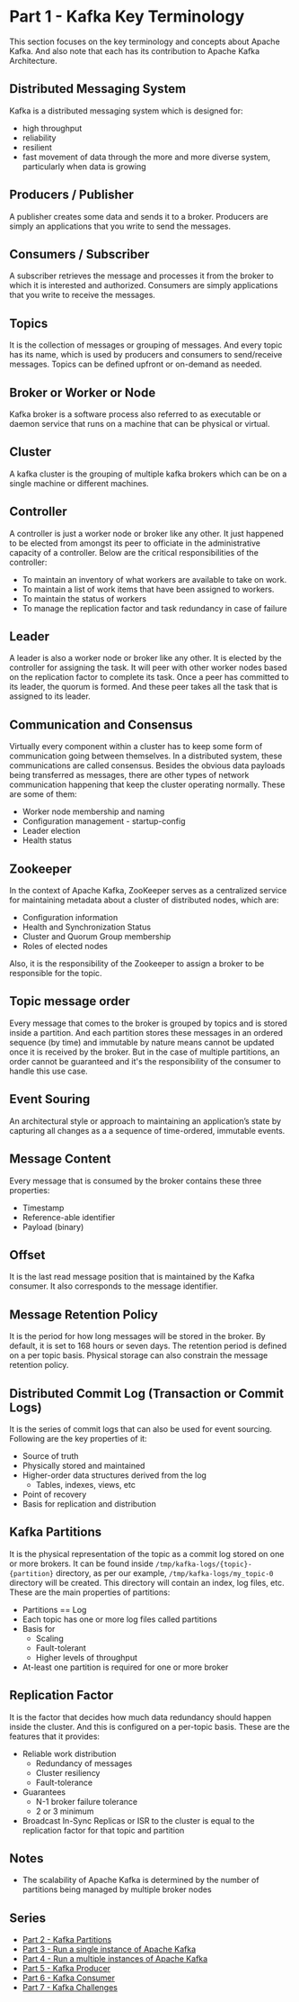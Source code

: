 # Part 1 - Kafka Key Terminology

This section focuses on the key terminology and concepts about Apache Kafka.
And also note that each has its contribution to Apache Kafka Architecture.

## Distributed Messaging System
Kafka is a distributed messaging system which is designed for:
- high throughput
- reliability
- resilient
- fast movement of data through the more and more diverse system, particularly when data is growing

## Producers / Publisher
A publisher creates some data and sends it to a broker. Producers are simply an applications
that you write to send the messages.

## Consumers / Subscriber
A subscriber retrieves the message and processes it from the broker to which
it is interested and authorized. Consumers are simply applications
that you write to receive the messages.

## Topics
It is the collection of messages or grouping of messages. And every topic has its name, which is used by producers and consumers to send/receive messages. Topics can
be defined upfront or on-demand as needed.

## Broker or Worker or Node
Kafka broker is a software process also referred to as executable or daemon service
that runs on a machine that can be physical or virtual.

## Cluster
A kafka cluster is the grouping of multiple kafka brokers which can be on a single machine or different machines.

## Controller
A controller is just a worker node or broker like any other. It just happened to be elected from amongst
its peer to officiate in the administrative capacity of a controller. Below are the critical responsibilities of
the controller:
- To maintain an inventory of what workers are available to take on work.
- To maintain a list of work items that have been assigned to workers.
- To maintain the status of workers
- To manage the replication factor and task redundancy in case of failure

## Leader
A leader is also a worker node or broker like any other. It is elected by the controller for assigning the task.
It will peer with other worker nodes based on the replication factor to complete its task. Once a peer has committed to its
leader, the quorum is formed. And these peer takes all the task that is assigned to its leader.

## Communication and Consensus
Virtually every component within a cluster has to keep some form of communication going between themselves.
In a distributed system, these communications are called consensus. Besides the obvious data payloads being transferred
as messages, there are other types of network communication happening that keep the cluster operating normally.
These are some of them:
- Worker node membership and naming
- Configuration management - startup-config
- Leader election
- Health status

## Zookeeper
In the context of Apache Kafka, ZooKeeper serves as a centralized service for maintaining metadata about a cluster
of distributed nodes, which are:
- Configuration information
- Health and Synchronization Status
- Cluster and Quorum Group membership
- Roles of elected nodes

Also, it is the responsibility of the Zookeeper to assign a broker to be responsible for the topic.

## Topic message order
Every message that comes to the broker is grouped by topics and is stored inside a partition.
And each partition stores these messages in an ordered sequence (by time) and immutable by nature means
cannot be updated once it is received by the broker. But in the case of multiple partitions, an order cannot be
guaranteed and it's the responsibility of the consumer to handle this use case.

## Event Souring
An architectural style or approach to maintaining an application’s state by capturing all changes as a
a sequence of time-ordered, immutable events.

## Message Content
Every message that is consumed by the broker contains these three properties:
- Timestamp
- Reference-able identifier
- Payload (binary)

## Offset
It is the last read message position that is maintained by the Kafka consumer. It also corresponds to
the message identifier.

## Message Retention Policy
It is the period for how long messages will be stored in the broker. By default, it is set to 168 hours or seven days.
The retention period is defined on a per topic basis. Physical storage can also constrain the message retention policy.

## Distributed Commit Log (Transaction or Commit Logs)
It is the series of commit logs that can also be used for event sourcing. Following are the key properties of it:
- Source of truth
- Physically stored and maintained
- Higher-order data structures derived from the log
  - Tables, indexes, views, etc
- Point of recovery
- Basis for replication and distribution

## Kafka Partitions
It is the physical representation of the topic as a commit log stored on one or more brokers. It can be found inside
`/tmp/kafka-logs/{topic}-{partition}` directory, as per our example, `/tmp/kafka-logs/my_topic-0` directory will be
created. This directory will contain an index, log files, etc. These are the main properties of partitions:
- Partitions == Log
- Each topic has one or more log files called partitions
- Basis for
  - Scaling
  - Fault-tolerant
  - Higher levels of throughput
- At-least one partition is required for one or more broker

## Replication Factor
It is the factor that decides how much data redundancy should happen inside the cluster.
And this is configured on a per-topic basis. These are the features that it provides:
- Reliable work distribution
  - Redundancy of messages
  - Cluster resiliency
  - Fault-tolerance
- Guarantees
  - N-1 broker failure tolerance
  - 2 or 3 minimum
- Broadcast In-Sync Replicas or ISR to the cluster is equal to the replication factor for that topic and partition

## Notes
- The scalability of Apache Kafka is determined by the number of partitions being managed by multiple broker nodes

## Series
- [Part 2 - Kafka Partitions](kafka-partitions.md)
- [Part 3 - Run a single instance of Apache Kafka](kafka-single-instance.md)
- [Part 4 - Run a multiple instances of Apache Kafka](kafka-multiple-instance.md)
- [Part 5 - Kafka Producer](kafka-producer.md)
- [Part 6 - Kafka Consumer](kafka-consumer.md)
- [Part 7 - Kafka Challenges](kafka-challenges.md)
